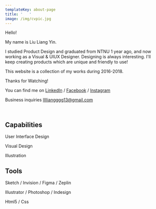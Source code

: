 ```yaml
---
templateKey: about-page
title: '   '
image: /img/cvpic.jpg
---
```

Hello! 

My name is Liu Liang Yin.

I studied Product Design and graduated from NTNU 1 year ago, and now working as a Visual & UIUX  Designer. Designing is always interesting. I'll keep creating  products which are unique and friendly to use! 

This website is a collection of my works during 2016-2018.

Thanks for Watching!

You can find me on [LinkedIn](linkedin.com/in/liuliangyin)  / [Facebook](https://www.facebook.com/LIULIANGYIN)  / [Instagram](https://www.instagram.com/liang_yin_liu/)

Business inquiries [lllliangggg13@gmail.com](lllliangggg13@gmail.com)

<br/>

## Capabilities

User Interface Design

Visual Design

Illustration

## Tools

Sketch / Invision / Figma / Zeplin 

Illustrator / Photoshop / Indesign

Html5 / Css
